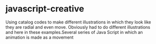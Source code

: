 # javascript-creative

Using catalog codes to make different illustrations in which they look like they are radial and even move. 
Obviously had to do different illustrations and here in these examples.Several series of Java Script in which an animation is made as a movement
